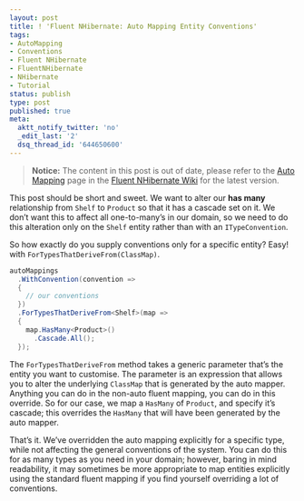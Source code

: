 ```yaml
---
layout: post
title: ! 'Fluent NHibernate: Auto Mapping Entity Conventions'
tags:
- AutoMapping
- Conventions
- Fluent NHibernate
- FluentNHibernate
- NHibernate
- Tutorial
status: publish
type: post
published: true
meta:
  aktt_notify_twitter: 'no'
  _edit_last: '2'
  dsq_thread_id: '644650600'
---
```

> **Notice:** The content in this post is out of date, please refer to the <a href="https://github.com/jagregory/fluent-nhibernate/wiki/Auto-mapping">Auto Mapping</a> page in the <a href="https://github.com/jagregory/fluent-nhibernate/wiki">Fluent NHibernate Wiki</a> for the latest version.

<p>This post should be short and sweet. We want to alter our <strong>has many</strong> relationship from <code>Shelf</code> to <code>Product</code> so that it has a cascade set on it. We don&#8217;t want this to affect all one-to-many&#8217;s in our domain, so we need to do this alteration only on the <code>Shelf</code> entity rather than with an <code>ITypeConvention</code>.</p>

<p>So how exactly do you supply conventions only for a specific entity? Easy! with <code>ForTypesThatDeriveFrom<T>(ClassMap<T>)</code>.</p>

``` csharp
autoMappings
  .WithConvention(convention =>
  {
    // our conventions
  })
  .ForTypesThatDeriveFrom<Shelf>(map =>
  {
    map.HasMany<Product>()
      .Cascade.All();
  });
```

<p>The <code>ForTypesThatDeriveFrom</code> method takes a generic parameter that&#8217;s the entity you want to customise. The parameter is an expression that allows you to alter the underlying <code>ClassMap<T></code> that is generated by the auto mapper. Anything you can do in the non-auto fluent mapping, you can do in this override. So for our case, we map a <code>HasMany</code> of <code>Product</code>, and specify it&#8217;s cascade; this overrides the <code>HasMany</code> that will have been generated by the auto mapper.</p>

<p>That&#8217;s it. We&#8217;ve overridden the auto mapping explicitly for a specific type, while not affecting the general conventions of the system. You can do this for as many types as you need in your domain; however, baring in mind readability, it may sometimes be more appropriate to map entities explicitly using the standard fluent mapping if you find yourself overriding a lot of conventions.</p>